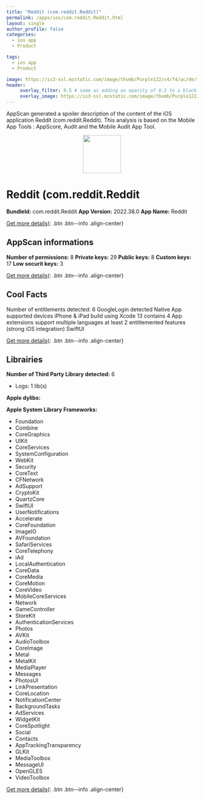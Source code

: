 ```yaml
---
title: "Reddit (com.reddit.Reddit)"
permalink: /apps/ios/com.reddit.Reddit.html
layout: single
author_profile: false
categories: 
  - ios app 
  - Product 

tags: 
  - ios app 
  - Product 

image: https://is3-ssl.mzstatic.com/image/thumb/Purple122/v4/f4/ac/de/f4acde21-114c-cf15-21e2-ef8741f985f8/AppIcon-1x_U007emarketing-0-7-0-85-220.png/512x512bb.jpg
header: 
     overlay_filter: 0.5 # same as adding an opacity of 0.5 to a black background
     overlay_image: https://is3-ssl.mzstatic.com/image/thumb/Purple122/v4/f4/ac/de/f4acde21-114c-cf15-21e2-ef8741f985f8/AppIcon-1x_U007emarketing-0-7-0-85-220.png/512x512bb.jpg
---
```

AppScan generated a spoiler description of the content of the iOS application Reddit (com.reddit.Reddit). This analysis is based on the Mobile App Tools : AppScore, Audit and the Mobile Audit App Tool.

  
  
<div style="text-align: center;"><img src="https://is3-ssl.mzstatic.com/image/thumb/Purple122/v4/f4/ac/de/f4acde21-114c-cf15-21e2-ef8741f985f8/AppIcon-1x_U007emarketing-0-7-0-85-220.png/512x512bb.jpg" width="100" height="100"></div>  
  
# Reddit (com.reddit.Reddit

**BundleId:** com.reddit.Reddit
**App Version:** 2022.38.0
**App Name:** Reddit


[Get more details](/pricing.html){: .btn .btn--info .align-center}  
  
## AppScan informations 

**Number of permissions:** 8
**Private keys:** 29
**Public keys:** 8
**Custom keys:** 17
**Low securit keys:** 3
  
[Get more details](/pricing.html){: .btn .btn--info .align-center}

## Cool Facts

Number of entitlements detected: 6
GoogleLogin detected
Native App
supported devices iPhone & iPad
build using Xcode 13
contains 4 App extensions
support multiple languages
at least 2 entitlemented features (strong iOS integration)
SwiftUI
  
[Get more details](/pricing.html){: .btn .btn--info .align-center}

## Librairies 
**Number of Third Party Library detected:** 6
- Logs: 1 lib(s)

**Apple dylibs:**


**Apple System Library Frameworks:**
- Foundation
- Combine
- CoreGraphics
- UIKit
- CoreServices
- SystemConfiguration
- WebKit
- Security
- CoreText
- CFNetwork
- AdSupport
- CryptoKit
- QuartzCore
- SwiftUI
- UserNotifications
- Accelerate
- CoreFoundation
- ImageIO
- AVFoundation
- SafariServices
- CoreTelephony
- iAd
- LocalAuthentication
- CoreData
- CoreMedia
- CoreMotion
- CoreVideo
- MobileCoreServices
- Network
- GameController
- StoreKit
- AuthenticationServices
- Photos
- AVKit
- AudioToolbox
- CoreImage
- Metal
- MetalKit
- MediaPlayer
- Messages
- PhotosUI
- LinkPresentation
- CoreLocation
- NotificationCenter
- BackgroundTasks
- AdServices
- WidgetKit
- CoreSpotlight
- Social
- Contacts
- AppTrackingTransparency
- GLKit
- MediaToolbox
- MessageUI
- OpenGLES
- VideoToolbox


  
[Get more details](/pricing.html){: .btn .btn--info .align-center}

